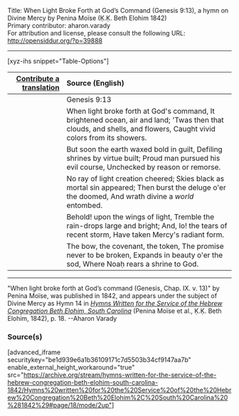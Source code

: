 <html>
<head></head>
<body>
Title: When Light Broke Forth at God’s Command (Genesis 9:13), a hymn on Divine Mercy by Penina Moïse (Ḳ.Ḳ. Beth Elohim 1842)<br />
Primary contributor: aharon.varady<br />
For attribution and license, please consult the following URL: <a href="http://opensiddur.org/?p=39888">http://opensiddur.org/?p=39888</a>
<p />
<hr />

[xyz-ihs snippet="Table-Options"]<table style="margin-left: auto;margin-right: auto;" class="draggable">
<thead><tr><th id="x" style="text-align: right;"><a href="/contribute/upload">Contribute a translation</a></th><th style="text-align: left;">Source (English)</th></tr></thead>
<tbody>
<tr><td style="vertical-align:top;">
<div class="liturgy" lang="he" style="text-align: right;">

</div></td>

<td style="vertical-align:top;">
<div class="english" lang="en" style="text-align: left;">
<span class="citation">Genesis 9:13</span> 
</div></td></tr>


<tr><td style="vertical-align:top;">
<div class="liturgy" lang="he" style="text-align: right;">

</div></td>

<td style="vertical-align:top;">
<div class="english" lang="en" style="text-align: left;">
When light broke forth at God's command, 
It brightened ocean, air and land;
'Twas then that clouds, and shells, and flowers, 
Caught vivid colors from its showers. 
</div></td></tr>


<tr><td style="vertical-align:top;">
<div class="liturgy" lang="he" style="text-align: right;">

</div></td>

<td style="vertical-align:top;">
<div class="english" lang="en" style="text-align: left;">
But soon the earth waxed bold in guilt, 
Defiling shrines by virtue built; 
Proud man pursued his evil course, 
Unchecked by reason or remorse. 
</div></td></tr>


<tr><td style="vertical-align:top;">
<div class="liturgy" lang="he" style="text-align: right;">

</div></td>

<td style="vertical-align:top;">
<div class="english" lang="en" style="text-align: left;">
No ray of light creation cheered; 
Skies black as mortal sin appeared; 
Then burst the deluge o'er the doomed, 
And wrath divine a <em>world</em> entombed. 
</div></td></tr>


<tr><td style="vertical-align:top;">
<div class="liturgy" lang="he" style="text-align: right;">

</div></td>

<td style="vertical-align:top;">
<div class="english" lang="en" style="text-align: left;">
Behold! upon the wings of light, 
Tremble the rain-drops large and bright; 
And, lo! the tears of recent storm, 
Have taken Mercy's radiant form. 
</div></td></tr>


<tr><td style="vertical-align:top;">
<div class="liturgy" lang="he" style="text-align: right;">

</div></td>

<td style="vertical-align:top;">
<div class="english" lang="en" style="text-align: left;">
The bow, the covenant, the token, 
The promise never to be broken, 
Expands in beauty o'er the sod, 
Where Noaḥ rears a shrine to God. 
</div></td></tr>
</tbody></table>

<hr />

"When light broke forth at God’s command (Genesis, Chap. IX. v. 13)" by Penina Moïse, was published in 1842, and appears under the subject of Divine Mercy as Hymn 14 in <em><a href="/?p=39305">Hymns Written for the Service of the Hebrew Congregation Beth Elohim, South Carolina</a></em> (Penina Moïse et al., Ḳ.Ḳ. Beth Elohim, 1842), p. 18. --Aharon Varady

<h3>Source(s)</h3>

[advanced_iframe securitykey="be1d939e6a1b36109171c7d5503b34cf9147aa7b" enable_external_height_workaround="true" src="https://archive.org/stream/hymns-written-for-the-service-of-the-hebrew-congregation-beth-elohim-south-carolina-1842/Hymns%20written%20for%20the%20Service%20of%20the%20Hebrew%20Congregation%20Beth%20Elohim%2C%20South%20Carolina%20%281842%29#page/18/mode/2up"]

&nbsp; 
</body>
</html>